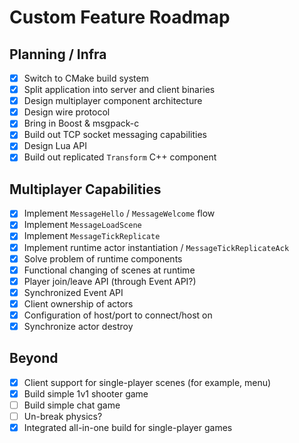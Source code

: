 # Custom Feature Roadmap

## Planning / Infra 

- [x] Switch to CMake build system
- [x] Split application into server and client binaries
- [x] Design multiplayer component architecture
- [x] Design wire protocol
- [x] Bring in Boost & msgpack-c
- [x] Build out TCP socket messaging capabilities
- [x] Design Lua API
- [x] Build out replicated `Transform` C++ component

## Multiplayer Capabilities
- [x] Implement `MessageHello` / `MessageWelcome` flow
- [x] Implement `MessageLoadScene`
- [x] Implement `MessageTickReplicate`
- [x] Implement runtime actor instantiation / `MessageTickReplicateAck`
- [x] Solve problem of runtime components
- [x] Functional changing of scenes at runtime
- [x] Player join/leave API (through Event API?)
- [x] Synchronized Event API
- [x] Client ownership of actors
- [x] Configuration of host/port to connect/host on
- [x] Synchronize actor destroy

## Beyond
- [x] Client support for single-player scenes (for example, menu)
- [x] Build simple 1v1 shooter game
- [ ] Build simple chat game
- [ ] Un-break physics?
- [x] Integrated all-in-one build for single-player games
